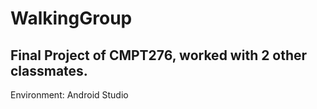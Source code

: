 # WalkingGroup
## Final Project of CMPT276, worked with 2 other classmates.
Environment: Android Studio
